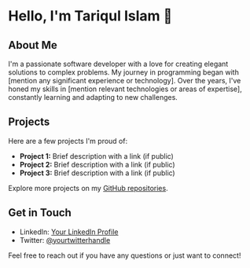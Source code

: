# Hello, I'm Tariqul Islam 👋

## About Me

I'm a passionate software developer with a love for creating elegant solutions to complex problems. My journey in programming began with [mention any significant experience or technology]. Over the years, I've honed my skills in [mention relevant technologies or areas of expertise], constantly learning and adapting to new challenges.

## Projects

Here are a few projects I'm proud of:

- **Project 1:** Brief description with a link (if public)
- **Project 2:** Brief description with a link (if public)
- **Project 3:** Brief description with a link (if public)

Explore more projects on my [GitHub repositories](https://github.com/tariqulislaam).

## Get in Touch

- LinkedIn: [Your LinkedIn Profile](https://www.linkedin.com/in/tariqul-islam-rahat)
- Twitter: [@yourtwitterhandle](https://twitter.com/tariqulislam_)

Feel free to reach out if you have any questions or just want to connect!


